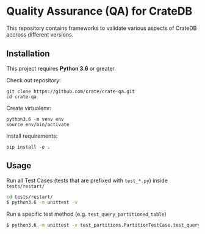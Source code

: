 # Quality Assurance (QA) for CrateDB

This repository contains frameworks to validate various aspects of CrateDB
accross different versions.

## Installation

This project requires **Python 3.6** or greater.

Check out repository:

```
git clone https://github.com/crate/crate-qa.git
cd crate-qa
```

Create virtualenv:

```
python3.6 -m venv env
source env/bin/activate
```

Install requirements:

```
pip install -e .
```

## Usage

Run all Test Cases (tests that are prefixed with `test_*.py`) inside `tests/restart/`

```bash
cd tests/restart/
$ python3.6 -m unittest -v
```

Run a specific test method (e.g. `test_query_partitioned_table`)

```bash
$ python3.6 -m unittest -v test_partitions.PartitionTestCase.test_query_partitioned_table
```

